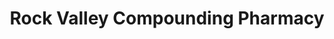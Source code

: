 ---
title: "Rock Valley Compounding Pharmacy"
url: /rockford/rock-valley-compounding-pharmacy/
shop: chemist
---